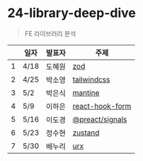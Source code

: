 # 24-library-deep-dive

>  FE 라이브러리 분석

|  | 일자  | 발표자 | 주제 |
|--|------|------|------|
| 1| 4/18 | 도혜원 | [zod](https://github.com/livid-fe-study/24-library-deep-dive/tree/main/w01) |
| 2| 4/25 | 박소영 | [tailwindcss](https://github.com/livid-fe-study/24-library-deep-dive/tree/main/w02) |
| 3| 5/2  | 박은식 | [mantine](https://github.com/livid-fe-study/24-library-deep-dive/tree/main/w03) |
| 4| 5/9  | 이하은 | [react-hook-form](https://github.com/livid-fe-study/24-library-deep-dive/tree/main/w04) |
| 5| 5/16 | 이도경 | [@preact/signals](https://github.com/livid-fe-study/24-library-deep-dive/tree/main/w05) |
| 6| 5/23 | 정수현 | [zustand](https://github.com/livid-fe-study/24-library-deep-dive/tree/main/w06) |
| 7| 5/30 | 배누리 | [urx](https://github.com/livid-fe-study/24-library-deep-dive/tree/main/w07) |

